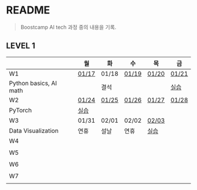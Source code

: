 # README

> Boostcamp AI tech 과정 중의 내용을 기록.



## LEVEL 1

|                        | 월                                                           | 화                                                           | 수                                                           | 목                                                           | 금                                                           |
| ---------------------- | ------------------------------------------------------------ | ------------------------------------------------------------ | ------------------------------------------------------------ | ------------------------------------------------------------ | ------------------------------------------------------------ |
| W1                     | [01/17](https://github.com/YJ0522771/TIL/blob/master/Study%20Note/Boostcamp%20AI%20tech/Level1/0117.md) | 01/18                                                        | [01/19](https://github.com/YJ0522771/TIL/blob/master/Study%20Note/Boostcamp%20AI%20tech/Level1/0119.md) | [01/20](https://github.com/YJ0522771/TIL/blob/master/Study%20Note/Boostcamp%20AI%20tech/Level1/0120.md) | [01/21](https://github.com/YJ0522771/TIL/blob/master/Study%20Note/Boostcamp%20AI%20tech/Level1/0121.md) |
| Python basics, AI math |                                                              | 결석                                                         |                                                              |                                                              | [실습](https://github.com/YJ0522771/TIL/blob/master/Study%20Note/Boostcamp%20AI%20tech/Level1/0121.ipynb) |
| W2                     | [01/24](https://github.com/YJ0522771/TIL/blob/master/Study%20Note/Boostcamp%20AI%20tech/Level1/0124.md) | [01/25](https://github.com/YJ0522771/TIL/blob/master/Study%20Note/Boostcamp%20AI%20tech/Level1/0125.md) | [01/26](https://github.com/YJ0522771/TIL/blob/master/Study%20Note/Boostcamp%20AI%20tech/Level1/0126.md) | [01/27](https://github.com/YJ0522771/TIL/blob/master/Study%20Note/Boostcamp%20AI%20tech/Level1/0127.md) | [01/28](https://github.com/YJ0522771/TIL/blob/master/Study%20Note/Boostcamp%20AI%20tech/Level1/0128.md) |
| PyTorch                | [실습](https://github.com/YJ0522771/TIL/blob/master/Study%20Note/Boostcamp%20AI%20tech/Level1/0124.ipynb) |                                                              |                                                              |                                                              |                                                              |
| W3                     | 01/31                                                        | 02/01                                                        | 02/02                                                        | [02/03](https://github.com/YJ0522771/TIL/blob/master/Study%20Note/Boostcamp%20AI%20tech/Level1/0203.md) |                                                              |
| Data Visualization     | 연휴                                                         | 설날                                                         | 연휴                                                         | [실습](https://github.com/YJ0522771/TIL/blob/master/Study%20Note/Boostcamp%20AI%20tech/Level1/0203.ipynb) |                                                              |
| W4                     |                                                              |                                                              |                                                              |                                                              |                                                              |
|                        |                                                              |                                                              |                                                              |                                                              |                                                              |
| W5                     |                                                              |                                                              |                                                              |                                                              |                                                              |
|                        |                                                              |                                                              |                                                              |                                                              |                                                              |
| W6                     |                                                              |                                                              |                                                              |                                                              |                                                              |
|                        |                                                              |                                                              |                                                              |                                                              |                                                              |
| W7                     |                                                              |                                                              |                                                              |                                                              |                                                              |
|                        |                                                              |                                                              |                                                              |                                                              |                                                              |

